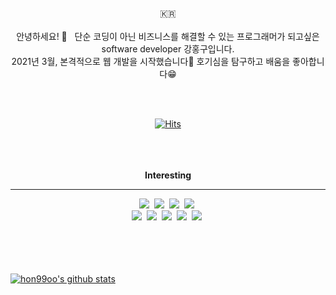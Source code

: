 <div align=center>
	<br>🇰🇷<br><br>
	안녕하세요!  👋 &nbsp 단순 코딩이 아닌 비즈니스를 해결할 수 있는 프로그래머가 되고싶은 software developer 강홍구입니다.<br>
2021년 3월, 본격적으로 웹 개발을 시작했습니다🐥 호기심을 탐구하고 배움을 좋아합니다😁
</div>

<br><br>
<div align=center>
	
  [![Hits](https://hits.seeyoufarm.com/api/count/incr/badge.svg?url=https%3A%2F%2Fgithub.com%2Fhon99oo&count_bg=%2379C83D&title_bg=%23555555&icon=&icon_color=%23E7E7E7&title=hits&edge_flat=false)](https://hits.seeyoufarm.com)
	
</div>
<br><br><br>
<div align=center>
	<strong>Interesting</strong>
	</div>
<hr>
<div align=center>
<img src="https://img.shields.io/badge/Python-3766AB?style=flat-square&logo=Python&logoColor=white"/></a>&nbsp
<img src="https://img.shields.io/badge/Django-092E20?style=flat-square&logo=Django&logoColor=white"/></a>&nbsp
<img src="https://img.shields.io/badge/MySQL-4479A1?style=flat-square&logo=MySQL&logoColor=white"/></a>&nbsp
<img src="https://img.shields.io/badge/React-61DAFB?style=flat-square&logo=React&logoColor=white"/></a>&nbsp<br>
<img src="https://img.shields.io/badge/TypeScript-3178C6?style=flat-square&logo=TypeScript&logoColor=white"/></a>&nbsp
<img src="https://img.shields.io/badge/Node.js-339933?style=flat-square&logo=Node.js&logoColor=white"/></a>&nbsp
<img src="https://img.shields.io/badge/Docker-2496ED?style=flat-square&logo=Docker&logoColor=white"/></a>&nbsp
<img src="https://img.shields.io/badge/TensorFlow-FF6F00?style=flat-square&logo=TensorFlow&logoColor=white"/></a>&nbsp
<img src="https://img.shields.io/badge/pandas-150458?style=flat-square&logo=pandas&logoColor=white"/></a>&nbsp
</div>
<br><br><br><br>

[![hon99oo's github stats](https://github-readme-stats.vercel.app/api?username=hon99oo)](https://github.com/anuraghazra/github-readme-stats)

	

